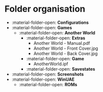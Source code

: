 # Folder organisation

<div class="dir-tree" markdown>

- :material-folder-open: **Configurations**
- :material-folder-open: **Games**
    - :material-folder-open: **Another World**
        - :material-folder-open: **Extras**
            - Another World - Manual.pdf
            - Another World - Front Cover.jpg
            - Another World - Back Cover.jpg
        - :material-folder-open: **Game**
            - AnotherWorld.ipf
        - :material-folder-open: **Savestates**
- :material-folder-open: **Screenshots**
- :material-folder-open: **WinUAE**
    - :material-folder-open: **ROMs**

</div>




